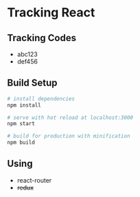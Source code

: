 # Tracking React

## Tracking Codes
- abc123
- def456

## Build Setup

``` bash
# install dependencies
npm install

# serve with hot reload at localhost:3000
npm start

# build for production with minification
npm build
```
## Using
- react-router
- ~~redux~~

